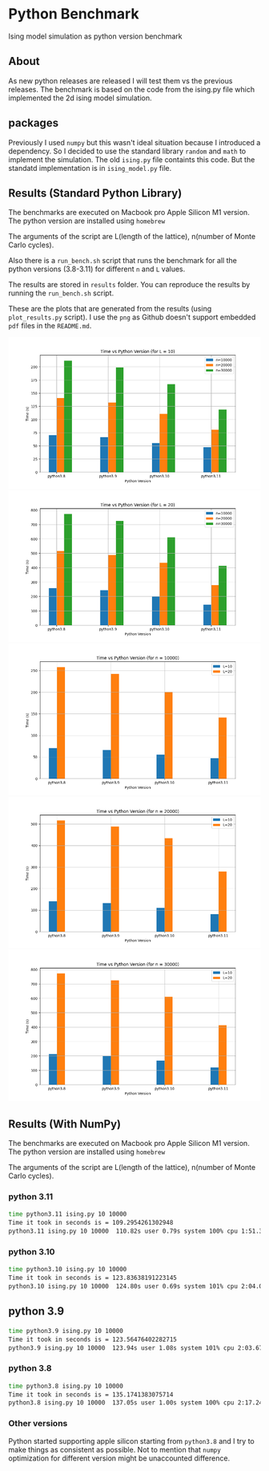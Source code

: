 # Python Benchmark
Ising model simulation as python version benchmark

## About

As new python releases are released I will test them vs the previous releases.
The benchmark is based on the code from the ising.py file which implemented the 2d ising model simulation.

## packages

Previously I used `numpy` but this wasn't ideal situation because I introduced a dependency. So I decided to use the standard library `random` and `math` to implement the simulation. 
The old `ising.py` file containts this code. But the standatd implementation is in `ising_model.py` file.


## Results (Standard Python Library)

The benchmarks are executed on Macbook pro Apple Silicon M1 version. The python version are installed using `homebrew`

The arguments of the script are L(length of the lattice),  n(number of Monte Carlo cycles).

Also there is a `run_bench.sh` script that runs the benchmark for all the python versions (3.8-3.11) for different `n` and `L` values. 

The results are stored in `results` folder. You can reproduce the results by running the `run_bench.sh` script.

These are the plots that are generated from the results (using `plot_results.py` script). I use the `png` as Github doesn't support embedded `pdf` files in the `README.md`.

![L=10](results/plots/Time_vs_Python_Version_L_10.png)
![plot](results/plots/Time_vs_Python_Version_L_20.png)
![plot](results/plots/Time_vs_Python_Version_n_10000.png)
![plot](results/plots/Time_vs_Python_Version_n_20000.png)
![plot](results/plots/Time_vs_Python_Version_n_30000.png)



## Results (With NumPy)

The benchmarks are executed on Macbook pro Apple Silicon M1 version. The python version are installed using `homebrew`

The arguments of the script are L(length of the lattice),  n(number of Monte Carlo cycles). 
### python 3.11

```bash
time python3.11 ising.py 10 10000
Time it took in seconds is = 109.2954261302948
python3.11 ising.py 10 10000  110.82s user 0.79s system 100% cpu 1:51.38 total
```

### python 3.10 

```bash
time python3.10 ising.py 10 10000
Time it took in seconds is = 123.83638191223145
python3.10 ising.py 10 10000  124.80s user 0.69s system 101% cpu 2:04.06 total
```

## python 3.9


```bash
time python3.9 ising.py 10 10000
Time it took in seconds is = 123.56476402282715
python3.9 ising.py 10 10000  123.94s user 1.08s system 101% cpu 2:03.67 total
```

### python 3.8

```bash
time python3.8 ising.py 10 10000
Time it took in seconds is = 135.1741383075714
python3.8 ising.py 10 10000  137.05s user 1.00s system 100% cpu 2:17.24 total
```

### Other versions 

Python started supporting apple silicon starting from `python3.8` and I try to make things as consistent as possible. Not to mention that `numpy` optimization for different version might be unaccounted difference. 